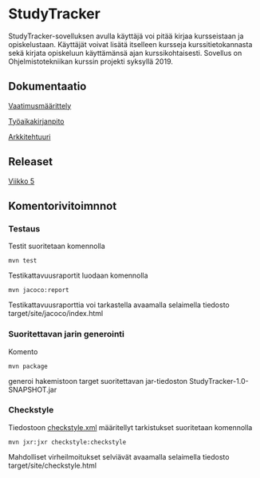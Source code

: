 # StudyTracker

StudyTracker-sovelluksen avulla käyttäjä voi pitää kirjaa kursseistaan ja opiskelustaan. Käyttäjät voivat lisätä itselleen kursseja kurssitietokannasta sekä kirjata opiskeluun käyttämänsä ajan kurssikohtaisesti. Sovellus on Ohjelmistotekniikan kurssin projekti syksyllä 2019.


## Dokumentaatio

[Vaatimusmäärittely](https://github.com/tiila/ot-harjoitustyo/blob/master/dokumentaatio/vaatimusmaarittely.md) 

[Työaikakirjanpito](https://github.com/tiila/ot-harjoitustyo/blob/master/dokumentaatio/tyoaikakirjanpito.md)

[Arkkitehtuuri](https://github.com/tiila/ot-harjoitustyo/blob/master/dokumentaatio/arkkitehtuuri.md)


## Releaset

[Viikko 5](https://github.com/tiila/ot-harjoitustyo/releases/tag/Viikko5)


## Komentorivitoimnnot


### Testaus

Testit suoritetaan komennolla

`mvn test`

Testikattavuusraportit luodaan komennolla

`mvn jacoco:report`

Testikattavuusraporttia voi tarkastella avaamalla selaimella tiedosto target/site/jacoco/index.html


### Suoritettavan jarin generointi

Komento

`mvn package`

generoi hakemistoon target suoritettavan jar-tiedoston StudyTracker-1.0-SNAPSHOT.jar


### Checkstyle

Tiedostoon [checkstyle.xml](https://github.com/tiila/ot-harjoitustyo/blob/master/StudyTracker/checkstyle.xml) määritellyt tarkistukset suoritetaan komennolla

`mvn jxr:jxr checkstyle:checkstyle`
 
Mahdolliset virheilmoitukset selviävät avaamalla selaimella tiedosto target/site/checkstyle.html











